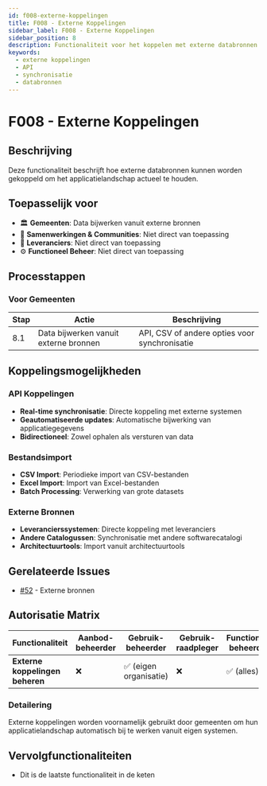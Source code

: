 ```yaml
---
id: f008-externe-koppelingen
title: F008 - Externe Koppelingen
sidebar_label: F008 - Externe Koppelingen
sidebar_position: 8
description: Functionaliteit voor het koppelen met externe databronnen
keywords:
  - externe koppelingen
  - API
  - synchronisatie
  - databronnen
---
```


# F008 - Externe Koppelingen

## Beschrijving
Deze functionaliteit beschrijft hoe externe databronnen kunnen worden gekoppeld om het applicatielandschap actueel te houden.

## Toepasselijk voor
- 🏛️ **Gemeenten**: Data bijwerken vanuit externe bronnen
- 🤝 **Samenwerkingen & Communities**: Niet direct van toepassing
- 🏢 **Leveranciers**: Niet direct van toepassing
- ⚙️ **Functioneel Beheer**: Niet direct van toepassing

## Processtappen

### Voor Gemeenten
| Stap | Actie | Beschrijving |
|------|-------|--------------|
| 8.1 | Data bijwerken vanuit externe bronnen | API, CSV of andere opties voor synchronisatie |

## Koppelingsmogelijkheden

### API Koppelingen
- **Real-time synchronisatie**: Directe koppeling met externe systemen
- **Geautomatiseerde updates**: Automatische bijwerking van applicatiegegevens
- **Bidirectioneel**: Zowel ophalen als versturen van data

### Bestandsimport
- **CSV Import**: Periodieke import van CSV-bestanden
- **Excel Import**: Import van Excel-bestanden
- **Batch Processing**: Verwerking van grote datasets

### Externe Bronnen
- **Leverancierssystemen**: Directe koppeling met leveranciers
- **Andere Catalogussen**: Synchronisatie met andere softwarecatalogi
- **Architectuurtools**: Import vanuit architectuurtools

## Gerelateerde Issues
- [#52](https://github.com/VNG-Realisatie/Softwarecatalogus/issues/52) - Externe bronnen

## Autorisatie Matrix

| Functionaliteit | Aanbod-beheerder | Gebruik-beheerder | Gebruik-raadpleger | Functioneel beheerder | VNG-raadpleger | Bezoeker |
|------------------|------------------|-------------------|--------------------|-----------------------|----------------|----------|
| **Externe koppelingen beheren** | ❌ | ✅ (eigen organisatie) | ❌ | ✅ (alles) | ❌ | ❌ |

### Detailering
Externe koppelingen worden voornamelijk gebruikt door gemeenten om hun applicatielandschap automatisch bij te werken vanuit eigen systemen.

## Vervolgfunctionaliteiten
- Dit is de laatste functionaliteit in de keten
